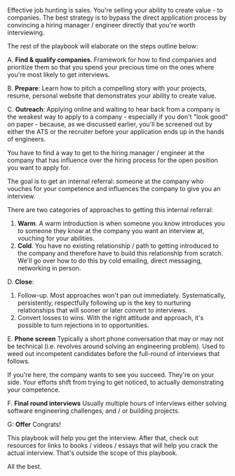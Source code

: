 Effective job hunting is sales. You're selling your ability to create value - to companies. The best strategy is to bypass the direct application process by convincing a hiring manager / engineer directly that you're worth interviewing.

The rest of the playbook will elaborate on the steps outline below:

A. **Find & qualify companies**.
Framework for how to find companies and prioritize them so that you spend your precious time on the ones where you're most likely to get interviews.

B. **Prepare**: 
Learn how to pitch a compelling story with your projects, resume, personal website that demonstrates your ability to create value.

C. **Outreach**:
Applying online and waiting to hear back from a company is the weakest way to apply to a company - especially if you don't "look good" on paper - because, as we discussed earlier, you'll be screened out by either the ATS or the recruiter before your application ends up in the hands of engineers.

You have to find a way to get to the hiring manager / engineer at the company that has influence over the hiring process for the open position you want to apply for.

The goal is to get an internal referral: someone at the company who vouches for your competence and influences the company to give you an interview.

There are two categories of approaches to getting this internal referral: 
1. **Warm**. A warm introduction is when someone you know introduces you to someone they know at the company you want an interview at, vouching for your abilities.
2. **Cold**. You have no existing relationship / path to getting introduced to the company and therefore have to build this relationship from scratch. We'll go over how to do this by cold emailing, direct messaging, networking in person.

D. **Close**: 
1. Follow-up. Most approaches won't pan out immediately. Systematically, persistently, respectfully following up is the key to nurturing relationships that will sooner or later convert to interviews.
2. Convert losses to wins. With the right attitude and approach, it's possible to turn rejections in to opportunities.

E. **Phone screen**
Typically a short phone conversation that may or may not be technical (i.e. revolves around solving an engineering problem). Used to weed out incompetent candidates before the full-round of interviews that follows.

If you're here, the company wants to see you succeed. They're on your side. Your efforts shift from trying to get noticed, to actually demonstrating your competence.

F. **Final round interviews**
Usually multiple hours of interviews either solving software engineering challenges, and / or building projects.

G: **Offer**
Congrats!

This playbook will help you get the interview. After that, check out resources for links to books / videos / essays that will help you crack the actual interview. That's outside the scope of this playbook.

All the best.